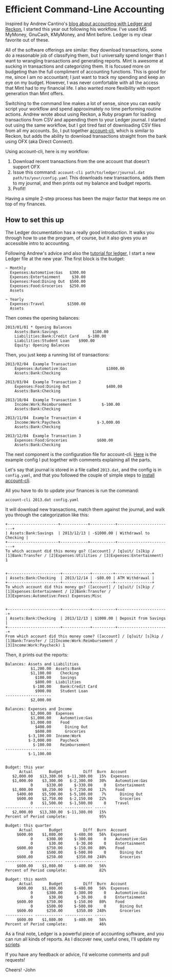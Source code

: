 Efficient Command-Line Accounting
=================================

Inspired by Andrew Cantino's 
[blog about accounting with Ledger and Reckon](http://blog.andrewcantino.com/blog/2013/02/16/command-line-accounting-with-ledger-and-reckon/), 
I started this year out following his workflow. I've used MS MyMoney, GnuCash, KMyMoney, and Mint before.
Ledger is my clear favorite out of these.

All of the software offerings are similar:
they download transactions, some do a reasonable job of classifying them, but I universally spend
longer than I want to wrangling transactions and generating reports. Mint is awesome at sucking in
transactions and categorizing them. It is focused more on budgeting than the full compliment of 
accounting functions. This is good for me, since I am no accountant; I just want to track my spending
and keep an eye on my budget. However, I was never comfortable with all the access that Mint
had to my financial life. I also wanted more flexibility with report generation than Mint offers.

Switching to the command line makes a lot of sense, since you can easily script your workflow and
spend approximately no time performing routine actions. Andrew wrote about using Reckon, a Ruby program for loading transactions from CSV and appending them to your Ledger journal. I started out using the same workflow, but I got tired fast of downloading CSV files from all my accounts. So, I put together [account-cli](https://github.com/vvcephei/account-cli), which is similar to Reckon, but adds the ability to download transactions straight from the bank using OFX (aka Direct Connect).

Using account-cli, here is my workflow:

1. Download recent transactions from the one account that doesn't support OFX
2. Issue this command: ```account-cli path/to/ledger/journal.dat path/to/your/config.yaml```
   This downloads new transactions, adds them to my journal, and then prints out my balance and budget reports.
3. Profit!

Having a simple 2-step process has been the major factor that keeps me on top of my finances.

How to set this up
------------------

The Ledger documentation has a really good introduction. It walks you through how to use the program, of course, but it also gives you an accessible intro to accounting.

Following Andrew's advice and also the [tutorial for ledger](http://www.ledger-cli.org/3.0/doc/ledger3.html),
I start a new Ledger file at the new year. The first block is the budget:

```
~ Monthly
  Expenses:Automotive:Gas   $300.00
  Expenses:Entertainment     $30.00
  Expenses:Food:Dining Out  $500.00
  Expenses:Food:Groceries   $250.00
  Assets

~ Yearly
  Expenses:Travel          $1500.00
  Assets
```

Then comes the opening balances:

```
2013/01/01 * Opening Balances
	Assets:Bank:Savings               $100.00
	Liabilities:Bank:Credit Card	$-100.00
	Liabilities:Student Loan	$900.00
	Equity: Opening Balances
```

Then, you just keep a running list of transactions:

```
2013/02/04	Example Transaction
	Expenses:Automotive:Gas					$1000.00
	Assets:Bank:Checking

2013/03/04	Example Transaction 2
	Expenses:Food:Dining Out				$400.00
	Assets:Bank:Checking

2013/10/04	Example Transaction 5
	Income:Work:Reimbursement			  $-100.00
	Assets:Bank:Checking

2013/11/04	Example Transaction 4
	Income:Work:Paycheck				$-3,000.00
	Assets:Bank:Checking

2013/12/04	Example Transaction 3
	Expenses:Food:Groceries				$600.00
	Assets:Bank:Checking
```

The next component is the configuration file for account-cli.
[Here](https://github.com/vvcephei/account-cli/blob/master/src/main/config/config.yaml) is the example config I put together
with comments explaining all the parts.


Let's say that journal is stored in a file called ```2013.dat```, and the config is in ```config.yaml```, and that you followed the
couple of simple steps to [install account-cli](https://github.com/vvcephei/account-cli#installingupdating).

All you have to do to update your finances is run the command:

```
account-cli 2013.dat config.yaml
```

It will download new transactions, match them against the journal, and walk you through the categorization like this:

```
+----------------------+------------+-----------+------------------------+
| Assets:Bank:Savings  | 2013/12/13 | -$1000.00 | Withdrawal to Checking |
+----------------------+------------+-----------+------------------------+
To which account did this money go? ([account] / [q]uit/ [s]kip / [1]Bank:Transfer / [2]Expenses:Utilities / [3]Expenses:Entertainment) 1


+-----------------------+------------+---------+----------------+
| Assets:Bank:Checking  | 2013/12/14 | -$80.00 | ATM Withdrawal |
+-----------------------+------------+---------+----------------+
To which account did this money go? ([account] / [q]uit/ [s]kip / [1]Expenses:Entertainment / [2]Bank:Transfer / [3]Expenses:Automotive:Fees) Expenses:Misc


+-----------------------+------------+----------+----------------------+
| Assets:Bank:Checking  | 2013/12/13 | $1000.00 | Deposit from Savings |
+-----------------------+------------+----------+----------------------+
From which account did this money come? ([account] / [q]uit/ [s]kip / [1]Bank:Transfer / [2]Income:Work:Reimbursement / [3]Income:Work:Paycheck) 1
```

Then, it prints out the reports:

```
Balances: Assets and Liabilities
           $1,200.00  Assets:Bank
           $1,100.00    Checking
             $100.00    Savings
             $800.00  Liabilities
            $-100.00    Bank:Credit Card
             $900.00    Student Loan
--------------------
           $2,000.00

Balances: Expenses and Income
           $2,000.00  Expenses
           $1,000.00    Automotive:Gas
           $1,000.00    Food
             $400.00      Dining Out
             $600.00      Groceries
          $-3,100.00  Income:Work
          $-3,000.00    Paycheck
            $-100.00    Reimbursement
--------------------
          $-1,100.00


Budget: this year
      Actual       Budget         Diff  Burn  Account
   $2,000.00   $13,380.00  $-11,380.00   15%  Expenses
   $1,000.00    $3,300.00   $-2,300.00   30%    Automotive:Gas
           0      $330.00     $-330.00     0    Entertainment
   $1,000.00    $8,250.00   $-7,250.00   12%    Food
     $400.00    $5,500.00   $-5,100.00    7%      Dining Out
     $600.00    $2,750.00   $-2,150.00   22%      Groceries
           0    $1,500.00   $-1,500.00     0    Travel
------------ ------------ ------------ -----
   $2,000.00   $13,380.00  $-11,380.00   15%
Percent of Period complete:              95%

Budget: this quarter
      Actual       Budget         Diff  Burn  Account
     $600.00    $1,080.00     $-480.00   56%  Expenses
           0      $300.00     $-300.00     0    Automotive:Gas
           0       $30.00      $-30.00     0    Entertainment
     $600.00      $750.00     $-150.00   80%    Food
           0      $500.00     $-500.00     0      Dining Out
     $600.00      $250.00      $350.00  240%      Groceries
------------ ------------ ------------ -----
     $600.00    $1,080.00     $-480.00   56%
Percent of Period complete:              82%

Budget: this month
      Actual       Budget         Diff  Burn  Account
     $600.00    $1,080.00     $-480.00   56%  Expenses
           0      $300.00     $-300.00     0    Automotive:Gas
           0       $30.00      $-30.00     0    Entertainment
     $600.00      $750.00     $-150.00   80%    Food
           0      $500.00     $-500.00     0      Dining Out
     $600.00      $250.00      $350.00  240%      Groceries
------------ ------------ ------------ -----
     $600.00    $1,080.00     $-480.00   56%
Percent of Period complete:              46%
```

As a final note, Ledger is a powerful piece of accounting software, and you can run all kinds of reports. As I discover new, useful ones, I'll update my [scripts](https://github.com/vvcephei/account-cli/tree/master/bin).

If you have any feedback or advice, I'd welcome comments and pull requests!

Cheers!
-John
